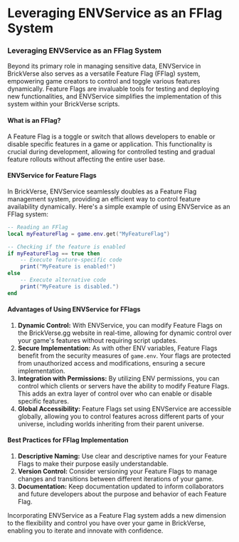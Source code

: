 # Leveraging ENVService as an FFlag System

### Leveraging ENVService as an FFlag System

Beyond its primary role in managing sensitive data, ENVService in BrickVerse also serves as a versatile Feature Flag (FFlag) system, empowering game creators to control and toggle various features dynamically. Feature Flags are invaluable tools for testing and deploying new functionalities, and ENVService simplifies the implementation of this system within your BrickVerse scripts.

#### What is an FFlag?

A Feature Flag is a toggle or switch that allows developers to enable or disable specific features in a game or application. This functionality is crucial during development, allowing for controlled testing and gradual feature rollouts without affecting the entire user base.

#### ENVService for Feature Flags

In BrickVerse, ENVService seamlessly doubles as a Feature Flag management system, providing an efficient way to control feature availability dynamically. Here's a simple example of using ENVService as an FFlag system:

```lua
-- Reading an FFlag
local myFeatureFlag = game.env.get("MyFeatureFlag")

-- Checking if the feature is enabled
if myFeatureFlag == true then
    -- Execute feature-specific code
    print("MyFeature is enabled!")
else
    -- Execute alternative code
    print("MyFeature is disabled.")
end
```

#### Advantages of Using ENVService for FFlags

1. **Dynamic Control:** With ENVService, you can modify Feature Flags on the BrickVerse.gg website in real-time, allowing for dynamic control over your game's features without requiring script updates.
2. **Secure Implementation:** As with other ENV variables, Feature Flags benefit from the security measures of `game.env`. Your flags are protected from unauthorized access and modifications, ensuring a secure implementation.
3. **Integration with Permissions:** By utilizing ENV permissions, you can control which clients or servers have the ability to modify Feature Flags. This adds an extra layer of control over who can enable or disable specific features.
4. **Global Accessibility:** Feature Flags set using ENVService are accessible globally, allowing you to control features across different parts of your universe, including worlds inheriting from their parent universe.

#### Best Practices for FFlag Implementation

1. **Descriptive Naming:** Use clear and descriptive names for your Feature Flags to make their purpose easily understandable.
2. **Version Control:** Consider versioning your Feature Flags to manage changes and transitions between different iterations of your game.
3. **Documentation:** Keep documentation updated to inform collaborators and future developers about the purpose and behavior of each Feature Flag.

Incorporating ENVService as a Feature Flag system adds a new dimension to the flexibility and control you have over your game in BrickVerse, enabling you to iterate and innovate with confidence.
